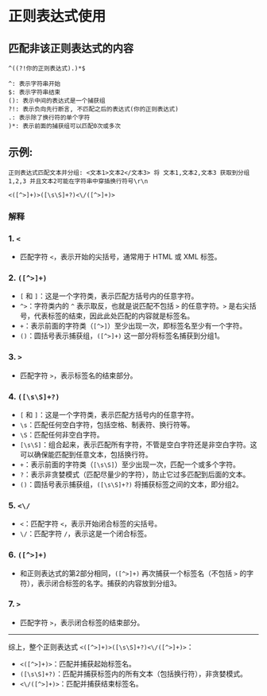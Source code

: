 # 正则表达式使用

## 匹配非该正则表达式的内容

```regular
^((?!你的正则表达式).)*$
```

```explain
^: 表示字符串开始
$: 表示字符串结束
(): 表示中间的表达式是一个捕获组
?!: 表示负向先行断言, 不匹配之后的表达式(你的正则表达式)
.: 表示除了换行符的单个字符
)*: 表示前面的捕获组可以匹配0次或多次
```

## 示例:

```reg
正则表达式匹配文本并分组: <文本1>文本2</文本3> 将 文本1,文本2,文本3 获取到分组1,2,3 并且文本2可能在字符串中穿插换行符号\r\n
```

```reg
<([^>]+)>([\s\S]+?)<\/([^>]+)>
```

### 解释

### 1. `<`

- 匹配字符 `<`，表示开始的尖括号，通常用于 HTML 或 XML 标签。

### 2. `([^>]+)`

- `[` 和 `]`：这是一个字符类，表示匹配方括号内的任意字符。
- `^>`：字符类内的 `^` 表示取反，也就是说匹配不包括 `>` 的任意字符。`>` 是右尖括号，代表标签的结束，因此此处匹配的内容就是标签名。
- `+`：表示前面的字符类（`[^>]`）至少出现一次，即标签名至少有一个字符。
- `()`：圆括号表示捕获组，`([^>]+)` 这一部分将标签名捕获到分组1。

### 3. `>`

- 匹配字符 `>`，表示标签名的结束部分。

### 4. `([\s\S]+?)`

- `[` 和 `]`：这是一个字符类，表示匹配方括号内的任意字符。
- `\s`：匹配任何空白字符，包括空格、制表符、换行符等。
- `\S`：匹配任何非空白字符。
- `[\s\S]`：组合起来，表示匹配所有字符，不管是空白字符还是非空白字符。这可以确保能匹配到任意文本，包括换行符。
- `+`：表示前面的字符类（`[\s\S]`）至少出现一次，匹配一个或多个字符。
- `?`：表示非贪婪模式（匹配尽量少的字符），防止它过多匹配到后面的文本。
- `()`：圆括号表示捕获组，`([\s\S]+?)` 将捕获标签之间的文本，即分组2。

### 5. `<\/`

- `<`：匹配字符 `<`，表示开始闭合标签的尖括号。
- `\/`：匹配字符 `/`，表示这是一个闭合标签。

### 6. `([^>]+)`

- 和正则表达式的第2部分相同，`([^>]+)` 再次捕获一个标签名（不包括 `>` 的字符），表示闭合标签的名字。捕获的内容放到分组3。

### 7. `>`

- 匹配字符 `>`，表示闭合标签的结束部分。

------

综上，整个正则表达式 `<([^>]+)>([\s\S]+?)<\/([^>]+)>`：

- `<([^>]+)>`：匹配并捕获起始标签名。
- `([\s\S]+?)`：匹配并捕获标签内的所有文本（包括换行符），非贪婪模式。
- `<\/([^>]+)>`：匹配并捕获结束标签名。
